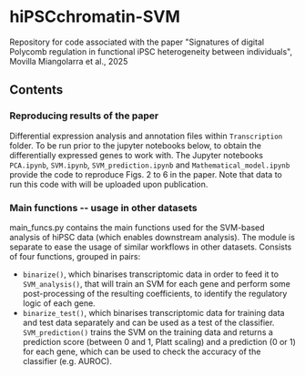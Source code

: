 # hiPSCchromatin-SVM
Repository for code associated with the paper "Signatures of digital Polycomb regulation in functional iPSC heterogeneity between individuals", Movilla Miangolarra et al., 2025

## Contents

### Reproducing results of the paper
Differential expression analysis and annotation files within `Transcription` folder. To be run prior to the jupyter notebooks below, to obtain the differentially expressed genes to work with.
The Jupyter notebooks `PCA.ipynb`, `SVM.ipynb`, `SVM_prediction.ipynb` and `Mathematical_model.ipynb` provide the code to reproduce Figs. 2 to 6 in the paper. Note that data to run this code with will be uploaded upon publication.

### Main functions -- usage in other datasets
main_funcs.py contains the main functions used for the SVM-based analysis of hiPSC data (which enables downstream analysis).
The module is separate to ease the usage of similar workflows in other datasets. Consists of four functions, grouped in pairs:
- `binarize()`, which binarises transcriptomic data in order to feed it to `SVM_analysis()`, that will train an SVM for each gene and perform some post-processing of the resulting coefficients, to identify the regulatory logic of each gene.
- `binarize_test()`, which binarises transcriptomic data for training data and test data separately and can be used as a test of the classifier. `SVM_prediction()` trains the SVM on the training data and returns a prediction score (between 0 and 1, Platt scaling) and a prediction (0 or 1) for each gene, which can be used to check the accuracy of the classifier (e.g. AUROC).
